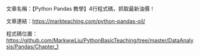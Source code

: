 文章名稱：【Python Pandas 教學】4行程式碼，抓取最新油價！

文章連結：https://markteaching.com/python-pandas-oil/

程式碼位置：https://github.com/MarkwwLiu/PythonBasicTeaching/tree/master/DataAnalysis/Pandas/Chapter_1
